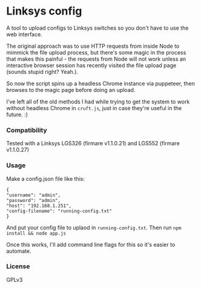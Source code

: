 
# Linksys config

A tool to upload configs to Linksys switches so you don't have to use the web interface.


The original approach was to use HTTP requests from inside Node to mimmick
the file upload process, but there's some magic in the process that makes
this painful - the requests from Node will not work unless an interactive
browser session has recently visited the file upload page (sounds stupid
right? Yeah.).

So now the script spins up a headless Chrome instance via puppeteer, then
browses to the magic page before doing an upload.

I've left all of the old methods I had while trying to get the system to
work without headless Chrome in `cruft.js`, just in case they're useful
in the future. :)

### Compatibility

Tested with a Linksys LGS326 (firmare v1.1.0.21) and LGS552 (firmare
v1.1.0.27)

### Usage

Make a config.json file like this:

```
{
"username":	"admin",
"password": "admin",
"host": "192.168.1.251",
"config-filename": "running-config.txt"
}
```

And put your config file to uplaod in `running-config.txt`.
Then run `npm install && node app.js`

Once this works, I'll add command line flags for this so it's easier to automate.

### License

GPLv3 



